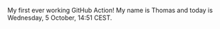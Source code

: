 My first ever working GitHub Action!
My name is Thomas and today is Wednesday, 5 October, 14:51 CEST. 
